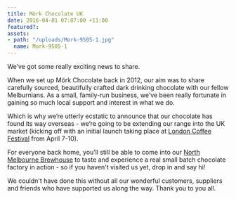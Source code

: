```yaml
---
title: Mörk Chocolate UK
date: 2016-04-01 07:07:00 +11:00
featured?: 
assets:
- path: "/uploads/Mork-9505-1.jpg"
  name: Mork-9505-1
---
```


We’ve got some really exciting news to share.

When we set up Mörk Chocolate back in 2012, our aim was to share carefully sourced, beautifully crafted dark drinking chocolate with our fellow Melburnians. As a small, family-run business, we’ve been really fortunate in gaining so much local support and interest in what we do. 


Which is why we’re utterly ecstatic to announce that our chocolate has found its way overseas - we’re going to be extending our range into the UK market (kicking off with an initial launch taking place at [London Coffee Festival](http://www.londoncoffeefestival.com) from April 7-10).

For everyone back home, you’ll still be able to come into our [North Melbourne Brewhouse](http://morkchocolate.com.au/find-us/) to taste and experience a real small batch chocolate factory in action - so if you haven't visited us yet, drop in and say hi!

We couldn't have done this without all our wonderful customers, suppliers and friends who have supported us along the way. Thank you to you all.
